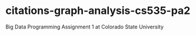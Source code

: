 # citations-graph-analysis-cs535-pa2
Big Data Programming Assignment 1 at Colorado State University
